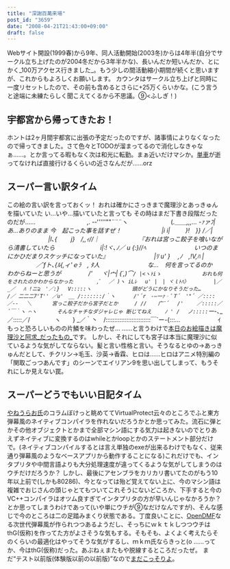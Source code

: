 ```yaml
---
title: "深謝百萬来場"
post_id: "3659"
date: "2008-04-21T21:43:00+09:00"
draft: false
---
```



Webサイト開設(1999春)から9年、同人活動開始(2003冬)からは4年半(自分でサークル立ち上げたのが2004冬だから3年半かな)、長いんだか短いんだか、とにかく_100万アクセス行きました_。もう少しの間活動縮小期間が続くと思いますが、これからもよろしくお願いします。 カウンタはサークル立ち上げと同時に一度リセットしたので、その前も含めるとさらに+25万くらいかな。(こう言うと途端に未練たらしく聞こえてくるから不思議。⑨<ふしぎ！)
## 宇都宮から帰ってきたお！
ホントは2ヶ月間宇都宮に出張の予定だったのですが、諸事情によりなくなったので帰ってきました。さて色々とTODOが溜まってるので消化しなきゃなぁ……。とか言ってる暇もなく次は和光に転勤。まぁ近いだけマシか。[単車](/tag/yb-1)が逝ってなければ直接行けるくらいの近さなんだが……orz
## スーパー言い訳タイム
この絵の言い訳を言っておくッ！ おれは確かにさっきまで魔理沙とあっきゅんを描いていた い…いや…描いていたと言っても その時はまだ下書き段階だったのだが…… 　　　　　　　　 ,. -‐'''''""¨¨¨ヽ 　　　　 　 　 (.＿＿_,,,... -ｧァﾌ|　　　　　　　　　　あ…ありのまま 今　起こった事を話すぜ！ 　 　 　 　 　 |i i|　 　 }!　}} /／| 　　　　 　 　 |l､{　 　j}　/,,ｨ//｜　　　　　　　『おれは宮っこ餃子を喰いながら清書していたら 　　　　　　　 i|:!ヾ､_ﾉ／ u {:}//ﾍ　　　　　　　　いつのまにかひだまりスケッチになっていた』 　　　　　　　 |ﾘ u' }　 ,ﾉ　_,!V,ﾊ | 　　 　 　 ／´fト､_{ﾙ{,ィ'ｅﾗ　, ﾀ人　　　　　　　　な…　何を言ってるのか　わからねーと思うが 　　　　 /' 　 ヾ|宀| {´,)⌒`/ |<ヽﾄiゝ　　　　　　　　おれも何をされたのかわからなかった 　　　　,ﾞ　 ／ )ヽ iLﾚ 　u' |　| ヾｌﾄﾊ〉 　　 　 |／_／　 ﾊ !ニ⊇　'／:} 　V:::::ヽ　　　　　　　　頭がどうにかなりそうだった… 　　　 /／ 二二二7'T'' ／u'　__ /:::::::/｀ヽ 　　　/'´r　-―一ｧ‐ﾞＴ´　'"´ ／::::／-‐ 　＼　　　　宮っこ餃子だから宮子だとか 　　 / // 　 广¨´ 　/'　　 ／:::::／´￣｀ヽ ⌒ヽ　　　　そんなチャチなダジャレじゃ 断じてねえ 　　ﾉ ' /　 ノ:::::`ー-､___／:::::／/ 　 　 　 ヽ　　} _／｀丶　/::::::::::::::::::::::::::￣`ー-{:::...　　　 　　　ｲ　 もっと恐ろしいものの片鱗を味わったぜ… ……と言うわけで[本日のお絵描きは魔理沙と阿求_だったもの_](/3660)です。 しかし、それにしても宮子は本当に魔理沙に似ているような気がしてならない。髪と言い性格と言い。そうなるとゆの→あっきゅんだとして、チクリン→毛玉、沙英→香霖、ヒロは……ヒロはアニメ特別編の「関取ごっつあんです」のシーンでエイリアン9を思い出してしまって、もうそれにしか見えない罠。
## スーパーどうでもいい日記タイム
[やねうらお氏](http://d.hatena.ne.jp/yaneurao/)のコラムぼけっと眺めててVirtualProtect云々のところでふと東方弾幕風のネイティブコンパイラを作れないだろうかとか思ってみた。流石に弾とかその他オブジェクトとかまで全部マシン語にする気力は起きないのでとりあえずネイティブに変換するのはwhileとかloopとかのステートメント部分だけで。(ネイティブコンパイルするとは言え単独のexeが出来るわけでもなく、従来通り弾幕風のようなベースアプリから動作することになる)これだけでも、インタプリタや中間言語よりも大分処理速度が違ってくるような気がしてしまうのはウチだけだろうか？ しかし、最後にアセンブラをカリカリ書いてたのがもう10年以上前で(しかも80286)、今となっては殆ど覚えてない上に、今のマシン語は複雑でおじさんの頭じゃとてもついてこれそうにないどころか、下手すると今のVC++コンパイラはオツム良すぎてインタプリタの方が早いんじゃなかろうか？とか思ってしまうわけであって(いや単にウチが⑨なだけなんですが)、そんな感じで今のところは二の足踏みまくり状態である。丁度良いことに、[OpenDMF](http://dmf.shrinemaiden.org/OpenDMF)なる次世代弾幕風が作られつつあるようだし、そっちにｗｋｔｋしつつウチはthG(仮称)を作ってた方がよさそうな気もする。そもそも、よくよく考えたらそのくらいの最適化はやってそうな気がするし、ｍｋｍ氏ならきっと(o ……ってか、今はthG(仮称)だった。あぶねぇまたもや脱線するところだったぜ。 まだ“テスト以前版(体験版以前の以前版)”なので[まだこっそりよ](http://thg.danmaq.com/)。
